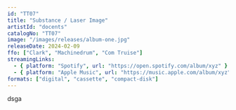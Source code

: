 ```yaml
---
id: "TT07"
title: "Substance / Laser Image"
artistId: "docents"
catalogNo: "TT07"
image: "/images/releases/album-one.jpg"
releaseDate: 2024-02-09
ffo: ["Clark", "Machinedrum", "Com Truise"]
streamingLinks:
  - { platform: "Spotify", url: "https://open.spotify.com/album/xyz" }
  - { platform: "Apple Music", url: "https://music.apple.com/album/xyz" }
formats: ["digital", "cassette", "compact-disk"]
---
```


dsga